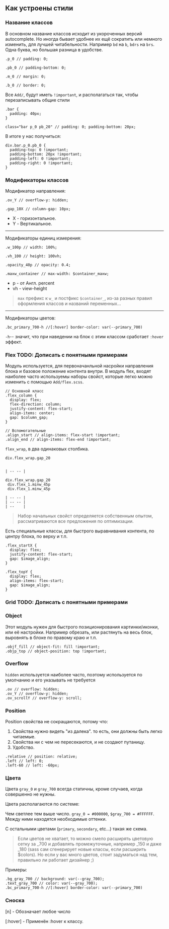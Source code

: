 ## Как устроены стили

### Название классов

В основном название классов исходит из укороченных версий autocomplete. Но иногда бывает удобнее их ещё сократить или
немного изменить, для лучшей читабельности.
Например `bd` на `b`, `bdrs` на `brs`. Одна буква, но большая разница в удобстве.

```
.p_0 // padding: 0;

.pb_0 // padding-bottom: 0;

.m_0 // margin: 0;

.b_0 // border: 0;
```

Все `Add/`, будут иметь `!important`, и располагаться так, чтобы перезаписывать общие стили

```
.bar {
  padding: 40px;
}

class="bar p_0 pb_20" // padding: 0; padding-bottom: 20px;
```

В итоге у нас получиться:

```
div.bar.p_0.pb_0 {
  padding-top: 0 !important;
  padding-bottom: 20px !important;
  padding-left: 0 !important;
  padding-right: 0 !important;
}
```

### Модификаторы классов

Модификатор направления:

```
.ov_Y // overflow-y: hidden;

.gap_10X // column-gap: 10px;
```

+ X - горизонтальное.
+ Y - Вертикальное.

---

Модификаторы единиц измерения:

```
.w_100p // width: 100%;

.vh_100 // height: 100vh;

.opacity_40p // opacity: 0.4;

.maxw_container // max-width: $container_maxw;
```

- p - от Англ. percent
- vh - view-height

> `max` префикс к `w_` и постфикс `$container_`, из-за разных правил оформления классов и названий переменных...

---

Модификаторы цветов:

```
.bc_primary_700-h //[:hover] border-color: var(--primary_700)
```

`-h`-- значит, что при наведении на блок с этим классом сработает `:hover` эффект.

### Flex TODO: Дописать с понятными примерами

Модуль используется, для первоначанльной насройки направления блока и базовое положение контента внутри. В модуль flex,
входят наиболее часто используемы наборы свойст, которые легко можно изменить с помощью `Add/flex.scss`.

```
// Основной класс
.flex_column {
  display: flex;
  flex-direction: column;
  justify-content: flex-start;
  align-items: center;
  gap: $column_gap;
}

// Вспомогательные
.align_start // align-items: flex-start !important;
.align_end // align-items: flex-end !important;
```

`flex_wrap`, в два одинаковых столбика.

```
div.flex_wrap.gap_20


| -- -- |

div.flex_wrap.gap_20
 div.flex_1.minw_45p
 div.flex_1.minw_45p

| -- -- |
| -- -- |
| --    |

```

> Набор начальных свойст определяется собственным опытом, рассматриваются все предложения по оптимизации.

Есть специальные классы, для быстрого выравнивания контента, по центру блока, по верху и т.п.

```
.flex_startX {
  display: flex;
  justify-content: flex-start;
  gap: $image_align;
}

.flex_topY {
  display: flex;
  align-items: flex-start;
  gap: $image_align;
}
```

### Grid TODO: Дописать с понятными примерами

### Object

Этот модуль нужен для быстрого позиционирования картинки/иконки, или её настройки. Например обрезать, или растянуть на
весь блок, выровнять в блоке по правому краю и т.п.

```
.objf_fill // object-fit: fill !important;
.objp_top // object-position: top !important;
```

### Overflow

`hidden` используется наиболее часто, поэтому используется по умолчанию и его указывать не требуется

```
.ov // overflow: hidden;
.ov_Y // overflow-y: hidden;
.ov_scrollY // overflow-y: scroll;
```

### Position

Position свойства не сокращаются, потому что:

1. Свойства нужно видеть "из далека". то есть, они должны быть легко читаемые.
2. Свойства ни с чем не пересекаются, и не создают путаницу.
3. Удобство.

```
.relative // position: relative;
.left // left: 0;
.left-60 // left: -60px;
```

### Цвета

Цвета `gray_0` и `gray_700` всегда статичны, кроме случаев, когда совершенно не нужны.

Цвета располагаются по системе:

Чем светлее тем выше число. `gray_0 = #000000`, `$gray_700 = #FFFFFF`. Между ними находятся необходимые оттенки.

С остальными цветами (`primary`, `secondary`, etc...) такая же схема.

> Если цветов не хватает, то можно смело расширять цветовую сетку за _700 и добавлять промежуточные, например _150 и
> даже _180 (sass сам сгенерирует новые классы, если расширить $colors).
> Но если у вас много цветов, стоит задуматься над тем, правильно ли работает дизайнер ;)


Примеры:

```
.bg_gray_700 // background: var(--gray_700);
.text_gray_700 // color: var(--gray_700);
.bc_primary_700-h //[:hover] border-color: var(--primary_700)
```

### Сноска

\[n] - Обозначает любое число

\[:hover] - Применён :hover к классу.